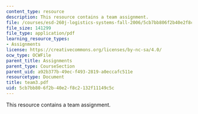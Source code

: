```yaml
---
content_type: resource
description: This resource contains a team assignment.
file: /courses/esd-260j-logistics-systems-fall-2006/5cb7bb806f2b40e2f8c2132f11149c5c_team3.pdf
file_size: 141299
file_type: application/pdf
learning_resource_types:
- Assignments
license: https://creativecommons.org/licenses/by-nc-sa/4.0/
ocw_type: OCWFile
parent_title: Assignments
parent_type: CourseSection
parent_uid: a92b377b-49ec-f493-2819-a0eccafc511e
resourcetype: Document
title: team3.pdf
uid: 5cb7bb80-6f2b-40e2-f8c2-132f11149c5c
---
```

This resource contains a team assignment.